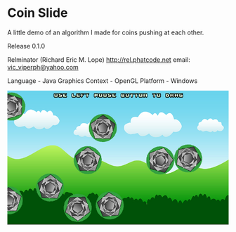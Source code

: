 # Coin Slide
 A little demo of an algorithm I made for coins pushing at each other.

Release 0.1.0

Relminator (Richard Eric M. Lope)
http://rel.phatcode.net
email: vic_viperph@yahoo.com

Language - Java
Graphics Context - OpenGL
Platform - Windows

	
![Alt text](screen01.png?raw=true)
